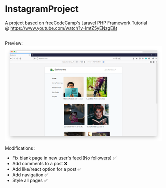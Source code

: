 # InstagramProject

A project based on freeCodeCamp's Laravel PHP Framework Tutorial <br>
@ https://www.youtube.com/watch?v=ImtZ5yENzgE&t <br>
<br>

Preview: ![Preview](https://raw.githubusercontent.com/DinushiJayasekara/InstagramProject/master/preview.png)

Modifications : <br>
* Fix blank page in new user's feed (No followers) ✅
* Add comments to a post ❌
* Add like/react option for a post ✅
* Add navigation ✅
* Style all pages ✅

